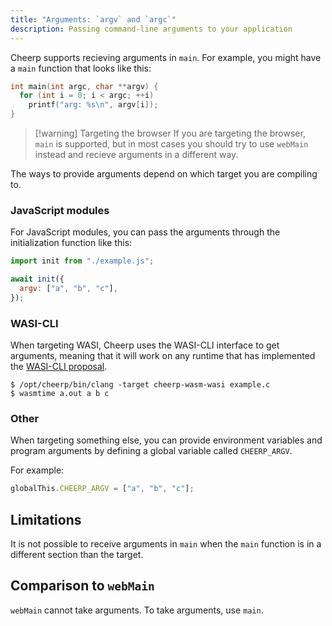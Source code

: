 ```yaml
---
title: "Arguments: `argv` and `argc`"
description: Passing command-line arguments to your application
---
```


Cheerp supports recieving arguments in `main`. For example, you might have a `main` function that looks like this:

```c
int main(int argc, char **argv) {
  for (int i = 0; i < argc; ++i)
    printf("arg: %s\n", argv[i]);
}
```

> [!warning] Targeting the browser
> If you are targeting the browser, `main` is supported, but in most cases you should try to use `webMain` instead and recieve arguments in a different way.

The ways to provide arguments depend on which target you are compiling to.

### JavaScript modules

For JavaScript modules, you can pass the arguments through the initialization function like this:

```js title=main.js
import init from "./example.js";

await init({
  argv: ["a", "b", "c"],
});
```

### WASI-CLI

When targeting WASI, Cheerp uses the WASI-CLI interface to get arguments, meaning that it will work on any
runtime that has implemented the [WASI-CLI proposal](https://github.com/WebAssembly/wasi-cli).

```shell
$ /opt/cheerp/bin/clang -target cheerp-wasm-wasi example.c
$ wasmtime a.out a b c
```

### Other

When targeting something else, you can provide environment variables and program arguments by defining a global variable called `CHEERP_ARGV`.

For example:

```js
globalThis.CHEERP_ARGV = ["a", "b", "c"];
```

## Limitations

It is not possible to receive arguments in `main` when the `main` function is in a different section than the target.

## Comparison to `webMain`

`webMain` cannot take arguments. To take arguments, use `main`.
